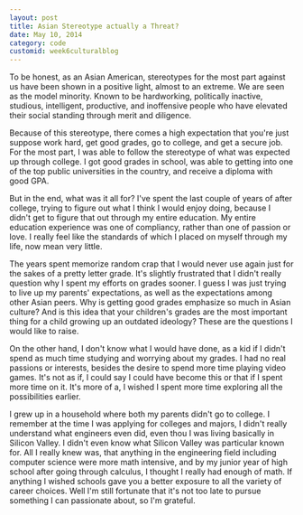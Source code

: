 ```yaml
---
layout: post
title: Asian Stereotype actually a Threat?
date: May 10, 2014
category: code
customid: week6culturalblog
---
```

To be honest, as an Asian American, stereotypes for the most part against us have been shown in a positive light, almost to an extreme. We are seen as the model minority. Known to be hardworking, politically inactive, studious, intelligent, productive, and inoffensive people who have elevated their social standing through merit and diligence. 

Because of this stereotype, there comes a high expectation that you're just suppose work hard, get good grades, go to college, and get a secure job. For the most part, I was able to follow the stereotype of what was expected up through college. I got good grades in school, was able to getting into one of the top public universities in the country, and receive a diploma with good GPA. 

But in the end, what was it all for? I've spent the last couple of years of after college, trying to figure out what I think I would enjoy doing, because I didn't get to figure that out through my entire education. My entire education experience was one of compliancy, rather than one of passion or love. I really feel like the standards of which I placed on myself through my life, now mean very little. 

The years spent memorize random crap that I would never use again just for the sakes of a pretty letter grade. It's slightly frustrated that I didn't really question why I spent my efforts on grades sooner. I guess I was just trying to live up my parents' expectations, as well as the expectations among other Asian peers. Why is getting good grades emphasize so much in Asian culture? And is this idea that your children's grades are the most important thing for a child growing up an outdated ideology? These are the questions I would like to raise. 

On the other hand, I don't know what I would have done, as a kid if I didn't spend as much time studying and worrying about my grades. I had no real passions or interests, besides the desire to spend more time playing video games. It's not as if, I could say I could have become this or that if I spent more time on it. It's more of a, I wished I spent more time exploring all the possibilities earlier. 

I grew up in a household where both my parents didn't go to college. I remember at the time I was applying for colleges and majors, I didn't really understand what engineers even did, even thou I was living basically in Silicon Valley. I didn't even know what Silicon Valley was particular known for. All I really knew was, that anything in the engineering field including computer science were more math intensive, and by my junior year of high school after going through calculus, I thought I really had enough of math. If anything I wished schools gave you a better exposure to all the variety of career choices. Well I'm still fortunate that it's not too late to pursue something I can passionate about, so I'm grateful. 